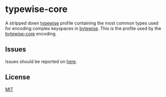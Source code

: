 typewise-core
=============

A stripped down [typewise](https://github.com/deanlandolt/typewise) profile containing the most common types used for encoding complex keyspaces in [bytewise](https://github.com/deanlandolt/bytewise). This is the profile used by the [bytewise-core](https://github.com/deanlandolt/bytewise-core) encoding.


## Issues

Issues should be reported on [here](https://github.com/deanlandolt/bytewise/issues).


## License

[MIT](http://deanlandolt.mit-license.org/)
